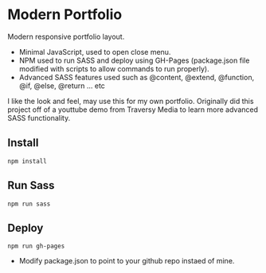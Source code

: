 # Modern Portfolio

Modern responsive portfolio layout.

- Minimal JavaScript, used to open close menu.
- NPM used to run SASS and deploy using GH-Pages (package.json file modified with scripts to allow commands to run properly).
- Advanced SASS features used such as @content, @extend, @function, @if, @else, @return ... etc

I like the look and feel, may use this for my own portfolio. Originally did this project off of a youttube demo from Traversy Media to learn more advanced SASS functionality.

## Install

`npm install`

## Run Sass

`npm run sass`

## Deploy

`npm run gh-pages`

- Modify package.json to point to your github repo instaed of mine.
